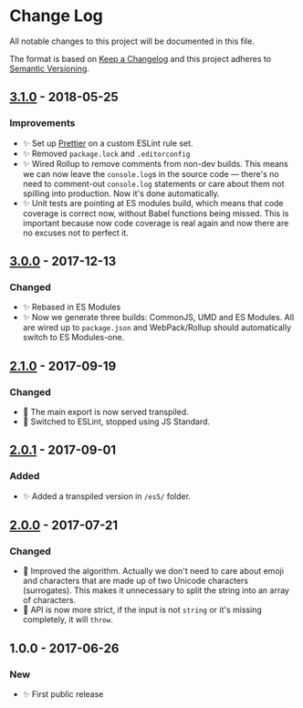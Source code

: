 # Change Log

All notable changes to this project will be documented in this file.

The format is based on [Keep a Changelog](http://keepachangelog.com/)
and this project adheres to [Semantic Versioning](http://semver.org/).

## [3.1.0] - 2018-05-25

### Improvements

* ✨ Set up [Prettier](https://prettier.io) on a custom ESLint rule set.
* ✨ Removed `package.lock` and `.editorconfig`
* ✨ Wired Rollup to remove comments from non-dev builds. This means we can now leave the `console.log`s in the source code — there's no need to comment-out `console.log` statements or care about them not spilling into production. Now it's done automatically.
* ✨ Unit tests are pointing at ES modules build, which means that code coverage is correct now, without Babel functions being missed. This is important because now code coverage is real again and now there are no excuses not to perfect it.

## [3.0.0] - 2017-12-13

### Changed

* ✨ Rebased in ES Modules
* ✨ Now we generate three builds: CommonJS, UMD and ES Modules. All are wired up to `package.json` and WebPack/Rollup should automatically switch to ES Modules-one.

## [2.1.0] - 2017-09-19

### Changed

* 🔧 The main export is now served transpiled.
* 🔧 Switched to ESLint, stopped using JS Standard.

## [2.0.1] - 2017-09-01

### Added

* ✨ Added a transpiled version in `/es5/` folder.

## [2.0.0] - 2017-07-21

### Changed

* 🔧 Improved the algorithm. Actually we don't need to care about emoji and characters that are made up of two Unicode characters (surrogates). This makes it unnecessary to split the string into an array of characters.
* 🔧 API is now more strict, if the input is not `string` or it's missing completely, it will `throw`.

## 1.0.0 - 2017-06-26

### New

* ✨ First public release

[2.0.0]: https://github.com/codsen/string-unfancy/compare/v1.0.9...v2.0.0
[2.0.1]: https://github.com/codsen/string-unfancy/compare/v2.0.0...v2.0.1
[2.1.0]: https://github.com/codsen/string-unfancy/compare/v2.0.1...v2.1.0
[3.0.0]: https://github.com/codsen/string-unfancy/compare/v2.1.0...v3.0.0
[3.1.0]: https://github.com/codsen/string-unfancy/compare/v3.0.3...v3.1.0
